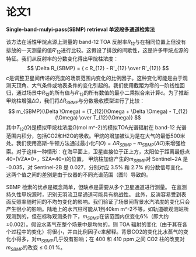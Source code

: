# 论文1

**Single-band-mulyi-pass(SBMP) retrieval 单波段多通道检索法**

该方法在活性甲烷点源上测量的 band-12 TOA 反射率$R_{12}$与在相同位置上但没有排放的一天测量的值$R'_{12}$进行比较。这假设了排放的间歇性，这是许多甲烷点源的特征。我们从反射率的分数变化得出甲烷柱浓度：
$$
\Delta R_{SBMP} = { c R_{12} - R'_{12} \over R'_{12}}
$$
$c$是调整卫星间传递的亮度的场景范围内变化的比例因子。这种变化可能是由于观测天顶角、大气条件或地表条件的变化引起的。我们使用截距为零的一阶线性回归，通过场景中$R_{12}$的所有值与$R'_{12}$的所有数值的最小二乘拟合来计算$c$。为了推断甲烷柱增强$\Delta \Omega$，我们将$\Delta R_{SBMP}$与分数吸收模型进行了比较：
$$
m_{SBMP}(\Delta \Omega) = {T_{12}(\Omega + \Delta \Omega) - T_{12}(\Omega) \over T_{12}(\Omega)}
$$
其中$T_{12}(\Omega)$是模拟甲烷柱浓度$\Omega$(mol m^-2)的模拟TOA光谱辐射在 band-12 光谱范围内积分，包括CO2和H2O的吸收。甲烷的增加被认为是在大气的最低500米处。我们使用高斯-牛顿方法通过最小化$F(\Omega) = \Delta R_{SBMP} - m_{SBMP}(\Delta \Omega)$来增强检索。对于这样一种情形：在海平面上，卫星直接位于正上方，太阳位于距离最低点40◦(VZA=0◦，SZA=40◦)的位置， 甲烷柱加倍产生的$m_{SBMP}$对 Sentinel−2A 是 -0.035，对 Sentinel-2B 是 0.027，分别对应 3.5% 和 2.7% 的分数信号变化。这两个值之间的差别是由于仪器的不同光谱范围（图1）导致的。

SBMP 检索的优点是概念简单，但缺点是需要从多个卫星通道进行测量。 在监测持久性甲烷源时，识别无羽流卫星通道可能具有挑战性。 此外，反演容易受到表面反照率随时间的不均匀变化的影响。我们验证了场景间背景水汽浓度的变化只会产生很小的影响。陆地上的水汽柱可能从1到40km m^-2不等，如轨道碳观测站所观测到的，但在标称观测条件下，$m_{SBMP}$在该范围内仅变化6%（即大约±0.002）。假设水蒸气在整个场景中是均匀的，则 TOA 辐射的变化（由于其在各个过程中的变化）将很小，并由比例因子$c$来解释。背景CO2的变化比水蒸气的变化小得多，对$m_{SBMP}$几乎没有影响；在 400 和 410 ppm 之间 CO2 柱的改变对$m_{SBMP}$的改变 ≤ 0.01 %。
